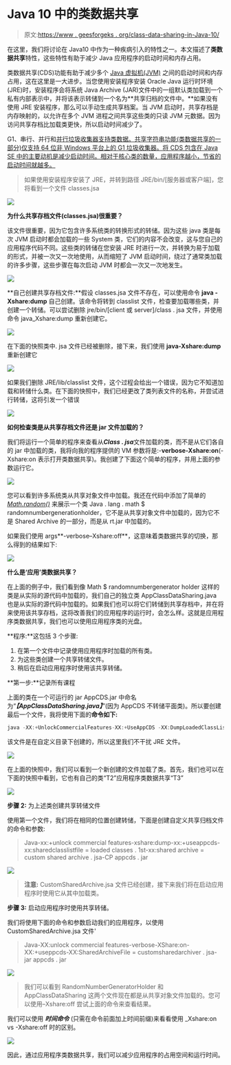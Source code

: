 # Java 10 中的类数据共享

> 原文:[https://www . geesforgeks . org/class-data-sharing-in-Java-10/](https://www.geeksforgeeks.org/class-data-sharing-in-java-10/)

在这里，我们将讨论在 Java10 中作为一种疾病引入的特性之一。本文描述了**类数据共享**特性，这些特性有助于减少 Java 应用程序的启动时间和内存占用。

类数据共享(CDS)功能有助于减少多个 [Java 虚拟机(JVM)](https://www.geeksforgeeks.org/jvm-works-jvm-architecture/) 之间的启动时间和内存占用，这在这里是一大进步。当您使用安装程序安装 Oracle Java 运行时环境(JRE)时，安装程序会将系统 Java Archive (JAR)文件中的一组默认类加载到一个私有内部表示中，并将该表示转储到一个名为**共享归档的文件中。**如果没有使用 JRE 安装程序，那么可以手动生成共享档案。当 JVM 启动时，共享存档是内存映射的，以允许在多个 JVM 进程之间共享这些类的只读 JVM 元数据。因为访问共享存档比加载类更快，所以启动时间减少了。

G1、串行、并行和[并行垃圾收集器支持类数据。共享字符串功能(类数据共享的一部分)仅支持 64 位非 Windows 平台上的 G1 垃圾收集器。将 CDS 包含在 Java SE 中的主要动机是减少启动时间。相对于核心类的数量，应用程序越小，节省的启动时间就越多。](https://www.geeksforgeeks.org/types-of-jvm-garbage-collectors-in-java-with-implementation-details/)

> 如果使用安装程序安装了 JRE，并转到路径 JRE/bin/[服务器或客户端]，您将看到一个文件 classes.jsa

![](img/3226398181663daea2eb01c18c54fd78.png)

**为什么共享存档文件(classes.jsa)很重要？**

该文件很重要，因为它包含许多系统类的转换形式的转储。因为这些 java 类是每次 JVM 启动时都会加载的一些 System 类，它们的内容不会改变，这与您自己的应用程序代码不同。这些类的转储在您安装 JRE 时进行一次，并转换为易于加载的形式，并被一次又一次地使用，从而缩短了 JVM 启动时间，绕过了通常类加载的许多步骤，这些步骤在每次启动 JVM 时都会一次又一次地发生。

![](img/026b867a12c6002a7b2bcbc339724995.png)

**自己创建共享存档文件:**假设 classes.jsa 文件不存在，可以使用命令 **java -Xshare:dump** 自己创建。该命令将转到 classlist 文件，检查要加载哪些类，并创建一个转储。可以尝试删除 jre/bin/[client 或 server]/class . jsa 文件，并使用命令 java_Xshare:dump 重新创建它。

![](img/5af8cacad9f4a39f9a2c2aacba9fd190.png)

在下面的快照类中. jsa 文件已经被删除，接下来，我们使用 **java-Xshare:dump** 重新创建它

![](img/11c5d22330140bdd7fbb0db8ab150487.png)

如果我们删除 JRE/lib/classlist 文件，这个过程会给出一个错误，因为它不知道加载和转储什么类。在下面的快照中，我们已经更改了类列表文件的名称，并尝试进行转储，这将引发一个错误

![](img/2c379d8f513b45d3cfe5b39c17ff19b5.png)

**如何检查类是从共享存档文件还是 jar 文件加载的？**

我们将运行一个简单的程序来查看从***Class . jsa***文件加载的类，而不是从它们各自的 jar 中加载的类，我将向我的程序提供的 VM 参数将是:-**verbose-Xshare:on**(-Xshare:on 表示打开类数据共享)。我创建了下面这个简单的程序，并用上面的参数运行它。

![](img/256b89f9a31eda88d2a3bb2af47f600b.png)

您可以看到许多系统类从共享对象文件中加载。我还在代码中添加了简单的 [*Math.random()*](https://www.geeksforgeeks.org/java-math-random-method-examples/) 来展示一个类 Java . lang . math $ randomnumbergenerationholder，它不是从共享对象文件中加载的，因为它不是 Shared Archive 的一部分，而是从 rt.jar 中加载的。

如果我们使用 args**-verbose–Xshare:off**，这意味着类数据共享的切换，那么得到的结果如下:

![](img/51dff3d1154ddfd1f834615a73f69bec.png)

**什么是‘应用’类数据共享？**

在上面的例子中，我们看到像 Math $ randomnumbergenerator holder 这样的类是从实际的源代码中加载的，我们自己的独立类 AppClassDataSharing.java 也是从实际的源代码中加载的。如果我们也可以将它们转储到共享存档中，并在将来使用该共享存档，这将改善我们的应用程序的运行时，会怎么样。这就是应用程序类数据共享，我们也可以使用应用程序类的光盘。

**程序:**这包括 3 个步骤:

1.  在第一个文件中记录使用应用程序时加载的所有类。
2.  为这些类创建一个共享转储文件。
3.  稍后在启动应用程序时使用该共享转储。

**第一步:**记录所有课程

上面的类在一个可运行的 jar AppCDS.jar 中命名为“***【AppClassDataSharing.java】***”(因为 AppCDS 不转储平面类)。所以要创建最后一个文件，我将使用下面的**命令如下:**

```java
java -XX:+UnlockCommercialFeatures-XX:+UseAppCDS -XX:DumpLoadedClassList=LoadedClasses.1st -jar AppCDS.jar
```

该文件是在自定义目录下创建的，所以这里我们不干扰 JRE 文件。

![](img/c435c5b8e7771a4f60a411e0fb721377.png)

在上面的快照中，我们可以看到一个新创建的文件加载了类。首先，我们也可以在下面的快照中看到，它也有自己的类“T2”应用程序类数据共享“T3”

![](img/a6bd7adfcab5d71178a41789b68ff942.png)

**步骤 2:** 为上述类创建共享转储文件

使用第一个文件，我们将在相同的位置创建转储，下面是创建自定义共享归档文件的命令和参数:

> Java-xx:+unlock commercial features-xshare:dump-xx:+useappcds-xx:sharedclasslistfile = loaded classes . 1st-xx:shared archive = custom shared archive . jsa-CP appcds . jar

![](img/d3c5e1e4ec4342dc55f1ee5bac05fbe0.png)

> **注意:** CustomSharedArchive.jsa 文件已经创建，接下来我们将在启动应用程序时使用它从其中加载类。

**步骤 3:** 启动应用程序时使用共享转储。

我们将使用下面的命令和参数启动我们的应用程序，以使用 CustomSharedArchive.jsa 文件'

> Java-XX:unlock commercial features-verbose-XShare:on-XX:+useppcds-XX:SharedArchiveFile = customsharedarchiver . jsa-jar appcds . jar

![](img/5c7841811a33d50f2d61682e3e28f52d.png)

> 我们可以看到 RandomNumberGeneratorHolder 和 AppClassDataSharing 这两个文件现在都是从共享对象文件加载的。您可以使用–Xshare:off 尝试上面的命令来查看结果。

我们可以使用 ***时间命令*** (只需在命令前面加上时间前缀)来看看使用 _Xshare:on vs -Xshare:off 时的区别。

![](img/b1e0b852e28a2cc0c3daafbf60a44e56.png)

因此，通过应用程序类数据共享，我们可以减少应用程序的占用空间和运行时间。